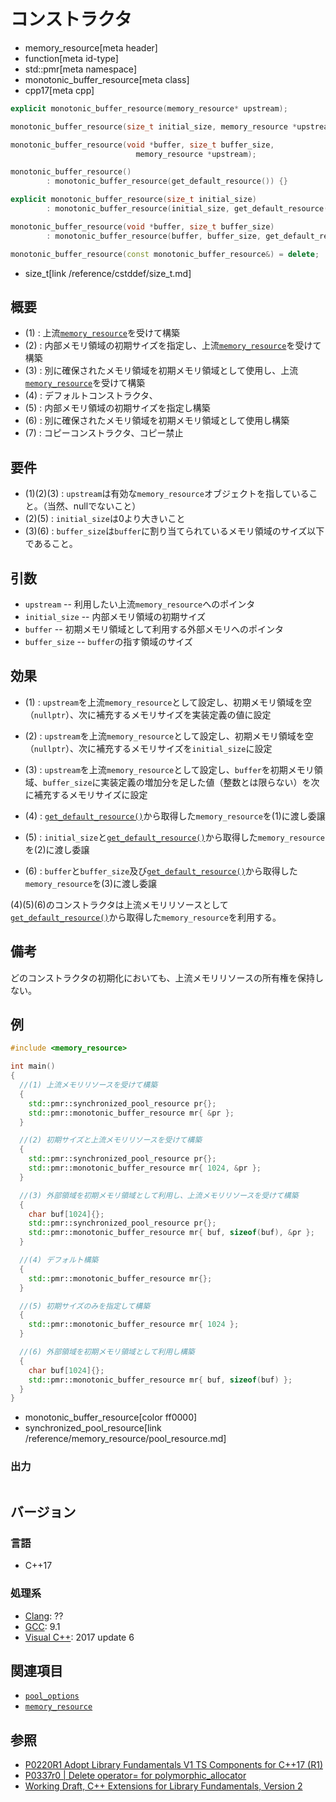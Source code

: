 # コンストラクタ
* memory_resource[meta header]
* function[meta id-type]
* std::pmr[meta namespace]
* monotonic_buffer_resource[meta class]
* cpp17[meta cpp]

```cpp
explicit monotonic_buffer_resource(memory_resource* upstream);                      //(1)

monotonic_buffer_resource(size_t initial_size, memory_resource *upstream);          //(2)

monotonic_buffer_resource(void *buffer, size_t buffer_size,
                            memory_resource *upstream);                             //(3)

monotonic_buffer_resource()
        : monotonic_buffer_resource(get_default_resource()) {}                      //(4)

explicit monotonic_buffer_resource(size_t initial_size)
        : monotonic_buffer_resource(initial_size, get_default_resource()) {}        //(5)

monotonic_buffer_resource(void *buffer, size_t buffer_size)
        : monotonic_buffer_resource(buffer, buffer_size, get_default_resource()) {} //(6)

monotonic_buffer_resource(const monotonic_buffer_resource&) = delete;               //(7)
```
* size_t[link /reference/cstddef/size_t.md]

## 概要

- (1) : 上流[`memory_resource`](/reference/memory_resource/memory_resource.md)を受けて構築
- (2) : 内部メモリ領域の初期サイズを指定し、上流[`memory_resource`](/reference/memory_resource/memory_resource.md)を受けて構築
- (3) : 別に確保されたメモリ領域を初期メモリ領域として使用し、上流[`memory_resource`](/reference/memory_resource/memory_resource.md)を受けて構築
- (4) : デフォルトコンストラクタ、
- (5) : 内部メモリ領域の初期サイズを指定し構築
- (6) : 別に確保されたメモリ領域を初期メモリ領域として使用し構築
- (7) : コピーコンストラクタ、コピー禁止

## 要件

- (1)(2)(3) : `upstream`は有効な`memory_resource`オブジェクトを指していること。（当然、nullでないこと）
- (2)(5) : `initial_size`は0より大きいこと
- (3)(6) : `buffer_size`は`buffer`に割り当てられているメモリ領域のサイズ以下であること。

## 引数

- `upstream` -- 利用したい上流`memory_resource`へのポインタ
- `initial_size` -- 内部メモリ領域の初期サイズ
- `buffer` -- 初期メモリ領域として利用する外部メモリへのポインタ
- `buffer_size` -- `buffer`の指す領域のサイズ

## 効果

- (1) : `upstream`を上流`memory_resource`として設定し、初期メモリ領域を空（`nullptr`）、次に補充するメモリサイズを実装定義の値に設定

- (2) : `upstream`を上流`memory_resource`として設定し、初期メモリ領域を空（`nullptr`）、次に補充するメモリサイズを`initial_size`に設定

- (3) : `upstream`を上流`memory_resource`として設定し、`buffer`を初期メモリ領域、`buffer_size`に実装定義の増加分を足した値（整数とは限らない）を次に補充するメモリサイズに設定

- (4) : [`get_default_resource()`](/reference/memory_resource/get_default_resource.md)から取得した`memory_resource`を(1)に渡し委譲

- (5) : `initial_size`と[`get_default_resource()`](/reference/memory_resource/get_default_resource.md)から取得した`memory_resource`を(2)に渡し委譲

- (6) : `buffer`と`buffer_size`及び[`get_default_resource()`](/reference/memory_resource/get_default_resource.md)から取得した`memory_resource`を(3)に渡し委譲

(4)(5)(6)のコンストラクタは上流メモリリソースとして[`get_default_resource()`](/reference/memory_resource/get_default_resource.md)から取得した`memory_resource`を利用する。

## 備考
どのコンストラクタの初期化においても、上流メモリリソースの所有権を保持しない。

## 例
```cpp example
#include <memory_resource>

int main()
{
  //(1) 上流メモリリソースを受けて構築
  {
    std::pmr::synchronized_pool_resource pr{};
    std::pmr::monotonic_buffer_resource mr{ &pr };
  }

  //(2) 初期サイズと上流メモリリソースを受けて構築
  {
    std::pmr::synchronized_pool_resource pr{};
    std::pmr::monotonic_buffer_resource mr{ 1024, &pr };
  }

  //(3) 外部領域を初期メモリ領域として利用し、上流メモリリソースを受けて構築
  {
    char buf[1024]{};
    std::pmr::synchronized_pool_resource pr{};
    std::pmr::monotonic_buffer_resource mr{ buf, sizeof(buf), &pr };
  }

  //(4) デフォルト構築
  {
    std::pmr::monotonic_buffer_resource mr{};
  }

  //(5) 初期サイズのみを指定して構築
  {
    std::pmr::monotonic_buffer_resource mr{ 1024 };
  }

  //(6) 外部領域を初期メモリ領域として利用し構築
  {
    char buf[1024]{};
    std::pmr::monotonic_buffer_resource mr{ buf, sizeof(buf) };
  }
}
```
* monotonic_buffer_resource[color ff0000]
* synchronized_pool_resource[link /reference/memory_resource/pool_resource.md]

### 出力
```
```

## バージョン
### 言語
- C++17

### 処理系
- [Clang](/implementation.md#clang): ??
- [GCC](/implementation.md#gcc): 9.1
- [Visual C++](/implementation.md#visual_cpp): 2017 update 6

## 関連項目
- [`pool_options`](../pool_options.md)
- [`memory_resource`](../memory_resource.md)

## 参照
- [P0220R1 Adopt Library Fundamentals V1 TS Components for C++17 (R1)](http://www.open-std.org/jtc1/sc22/wg21/docs/papers/2016/p0220r1.html)
- [P0337r0 | Delete operator= for polymorphic_allocator](http://www.open-std.org/jtc1/sc22/wg21/docs/papers/2016/p0337r0.html)
- [Working Draft, C++ Extensions for Library Fundamentals, Version 2](http://www.open-std.org/jtc1/sc22/wg21/docs/papers/2015/n4562.html#memory.resource.synop)
